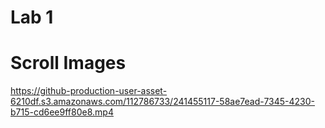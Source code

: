 # Lab 1

# Scroll Images

https://github-production-user-asset-6210df.s3.amazonaws.com/112786733/241455117-58ae7ead-7345-4230-b715-cd6ee9ff80e8.mp4
